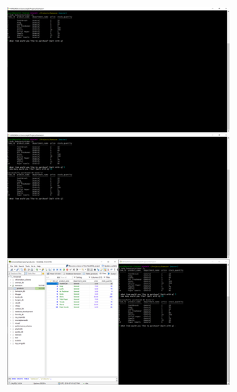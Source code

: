 ![alt text](images/bamazon_start.png "What shows when you first start up the application")
![alt text](images/bamazon_purchase.png "Type in the ID you wish to purchase and enter how much you would like to buy")
![alt text](images/bamazon_purchase_SQL.png "Shows the changes in the database")
